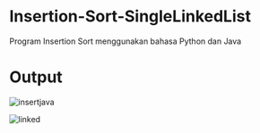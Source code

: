 # Insertion-Sort-SingleLinkedList

Program Insertion Sort menggunakan bahasa Python dan Java

# Output

![insertjava](https://user-images.githubusercontent.com/52452132/100356818-59e4f600-3026-11eb-9e32-d2ebe8464e0d.png)

![linked](https://user-images.githubusercontent.com/52452132/100356927-8731a400-3026-11eb-9301-fb7e510f1e40.png)
